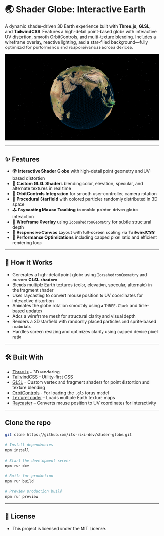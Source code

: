 # 🌏 Shader Globe: Interactive Earth

A dynamic shader-driven 3D Earth experience built with **Three.js**, **GLSL**, and **TailwindCSS**. Features a high-detail point-based globe with interactive UV distortion, smooth OrbitControls, and multi-texture blending. Includes a wireframe overlay, reactive lighting, and a star-filled background—fully optimized for performance and responsiveness across devices.

[![HomeSS](public/heropage.png)](https://shader-globe.vercel.app/)

---

## ✨ Features

- 🌍 **Interactive Shader Globe** with high-detail point geometry and UV-based distortion
- 🧠 **Custom GLSL Shaders** blending color, elevation, specular, and alternate textures in real time
- 🧭 **OrbitControls Integration** for smooth user-controlled camera rotation
- 🌌 **Procedural Starfield** with colored particles randomly distributed in 3D space
- 🕹️ **Raycasting Mouse Tracking** to enable pointer-driven globe interaction
- 🧵 **Wireframe Overlay** using `IcosahedronGeometry` for subtle structural depth
- 📐 **Responsive Canvas** Layout with full-screen scaling via **TailwindCSS**
- 🚀 **Performance Optimizations** including capped pixel ratio and efficient rendering loop

---

## 🧠 How It Works

- Generates a high-detail point globe using `IcosahedronGeometry` and custom **GLSL shaders**
- Blends multiple Earth textures (color, elevation, specular, alternate) in the fragment shader
- Uses raycasting to convert mouse position to UV coordinates for interactive distortion
- Animates the globe rotation smoothly using a `THREE.Clock` and time-based updates
- Adds a wireframe mesh for structural clarity and visual depth
- Renders a 3D starfield with randomly placed particles and sprite-based materials
- Handles screen resizing and optimizes clarity using capped device pixel ratio

---

## 🛠️ Built With

- [Three.js](https://threejs.org/) - 3D rendering
- [TailwindCSS](https://tailwindcss.com/) - Utility-first CSS
- [GLSL](https://thebookofshaders.com/) - Custom vertex and fragment shaders for point distortion and texture blending
- [OrbitControls](https://threejs.org/docs/#examples/en/controls/OrbitControls) - For loading the `.glb` torus model
- [TextureLoader](https://threejs.org/docs/#api/en/loaders/TextureLoader) – Loads multiple Earth texture maps
- [Raycaster](https://threejs.org/docs/#api/en/core/Raycaster) – Converts mouse position to UV coordinates for interactivity

---

## Clone the repo

```bash
git clone https://github.com/its-riki-dev/shader-globe.git

# Install dependencies
npm install

# Start the development server
npm run dev

# Build for production
npm run build

# Preview production build
npm run preview
```

---

## 📄 License

- This project is licensed under the MIT License.

